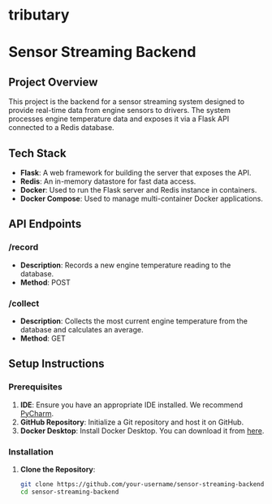 # tributary

# Sensor Streaming Backend

## Project Overview

This project is the backend for a sensor streaming system designed to provide real-time data from engine sensors to drivers. The system processes engine temperature data and exposes it via a Flask API connected to a Redis database. 

## Tech Stack

- **Flask**: A web framework for building the server that exposes the API.
- **Redis**: An in-memory datastore for fast data access.
- **Docker**: Used to run the Flask server and Redis instance in containers.
- **Docker Compose**: Used to manage multi-container Docker applications.

## API Endpoints

### /record
- **Description**: Records a new engine temperature reading to the database.
- **Method**: POST

### /collect
- **Description**: Collects the most current engine temperature from the database and calculates an average.
- **Method**: GET

## Setup Instructions

### Prerequisites

1. **IDE**: Ensure you have an appropriate IDE installed. We recommend [PyCharm](https://www.jetbrains.com/pycharm/).
2. **GitHub Repository**: Initialize a Git repository and host it on GitHub.
3. **Docker Desktop**: Install Docker Desktop. You can download it from [here](https://www.docker.com/products/docker-desktop).

### Installation

1. **Clone the Repository**:
   ```bash
   git clone https://github.com/your-username/sensor-streaming-backend.git
   cd sensor-streaming-backend

